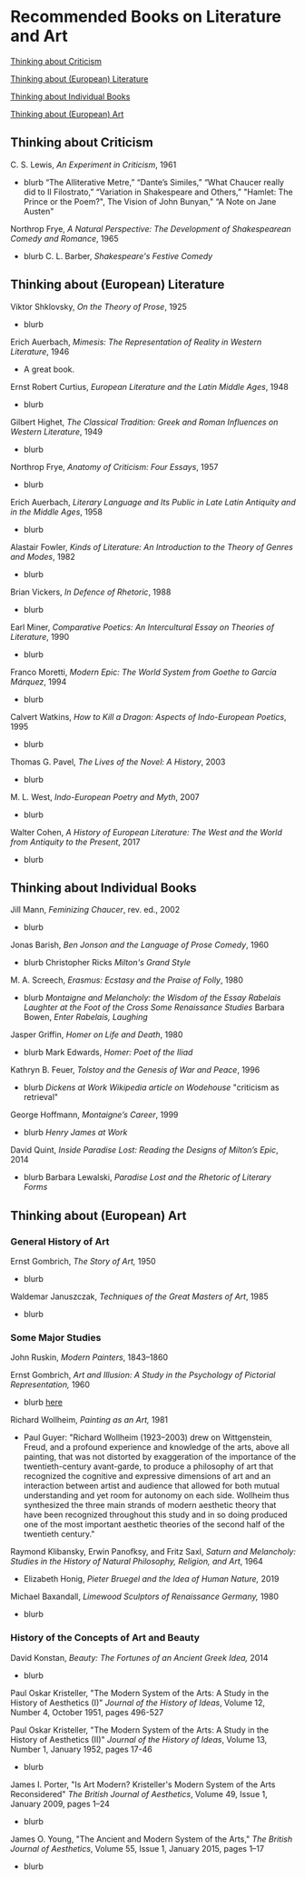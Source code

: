 # Recommended Books on Literature and Art
[Thinking about Criticism](#thinking-about-criticism)

[Thinking about (European) Literature](#thinking-about-european-literature)

[Thinking about Individual Books](#thinking-about-individual-books)

[Thinking about (European) Art](#thinking-about-european-art)

## Thinking about Criticism
C. S. Lewis, *An Experiment in Criticism*, 1961
* blurb “The Alliterative Metre,” “Dante’s Similes,” “What Chaucer really did to Il Filostrato,” “Variation in Shakespeare and Others,” "Hamlet: The Prince or the Poem?", The Vision of John Bunyan," “A Note on Jane Austen"

Northrop Frye, *A Natural Perspective: The Development of Shakespearean Comedy and Romance*, 1965
* blurb C. L. Barber, *Shakespeare's Festive Comedy* 

## Thinking about (European) Literature
Viktor Shklovsky, *On the Theory of Prose*, 1925
* blurb

Erich Auerbach, *Mimesis: The Representation of Reality in Western Literature*, 1946
* A great book.

Ernst Robert Curtius, *European Literature and the Latin Middle Ages*, 1948
* blurb

Gilbert Highet, *The Classical Tradition: Greek and Roman Influences on Western Literature*, 1949
* blurb

Northrop Frye, *Anatomy of Criticism: Four Essays*, 1957
* blurb

Erich Auerbach, *Literary Language and Its Public in Late Latin Antiquity and in the Middle Ages*, 1958 
* blurb

Alastair Fowler, *Kinds of Literature: An Introduction to the Theory of Genres and Modes*, 1982
* blurb

Brian Vickers, *In Defence of Rhetoric*, 1988 
* blurb

Earl Miner, *Comparative Poetics: An Intercultural Essay on Theories of Literature*, 1990
* blurb

Franco Moretti, *Modern Epic: The World System from Goethe to García Márquez*, 1994
* blurb

Calvert Watkins, *How to Kill a Dragon: Aspects of Indo-European Poetics*, 1995
* blurb

Thomas G. Pavel, *The Lives of the Novel: A History*, 2003
* blurb

M. L. West, *Indo-European Poetry and Myth*, 2007
* blurb

Walter Cohen, *A History of European Literature: The West and the World from Antiquity to the Present*, 2017
* blurb

## Thinking about Individual Books

Jill Mann, *Feminizing Chaucer*, rev. ed., 2002
* blurb 

Jonas Barish, *Ben Jonson and the Language of Prose Comedy*, 1960
* blurb Christopher Ricks *Milton's Grand Style*

M. A. Screech, *Erasmus: Ecstasy and the Praise of Folly*, 1980
* blurb *Montaigne and Melancholy: the Wisdom of the Essay* *Rabelais* *Laughter at the Foot of the Cross* *Some Renaissance Studies* Barbara Bowen, *Enter Rabelais, Laughing* 

Jasper Griffin, *Homer on Life and Death*, 1980
* blurb Mark Edwards, *Homer: Poet of the Iliad*

Kathryn B. Feuer, *Tolstoy and the Genesis of War and Peace*, 1996
* blurb *Dickens at Work* *Wikipedia article on Wodehouse* "criticism as retrieval"

George Hoffmann, *Montaigne’s Career*, 1999
* blurb *Henry James at Work* 

David Quint, *Inside Paradise Lost: Reading the Designs of Milton’s Epic*, 2014
* blurb Barbara Lewalski, *Paradise Lost and the Rhetoric of Literary Forms* 

## Thinking about (European) Art

### General History of Art
Ernst Gombrich, *The Story of Art,* 1950 
* blurb

Waldemar Januszczak, *Techniques of the Great Masters of Art*, 1985
* blurb

### Some Major Studies

John Ruskin, *Modern Painters*, 1843–1860

Ernst Gombrich, *Art and Illusion: A Study in the Psychology of Pictorial Representation,* 1960 
* blurb [here](https://www.phaidon.com/store/art/the-story-of-art-9780714832470/)

Richard Wollheim, *Painting as an Art,* 1981 
* Paul Guyer: "Richard Wollheim (1923–2003) drew on
Wittgenstein, Freud, and a profound experience and knowledge of the
arts, above all painting, that was not distorted by exaggeration of the
importance of the twentieth-century avant-garde, to produce a philosophy of art that recognized the cognitive and expressive dimensions
of art and an interaction between artist and audience that allowed for
both mutual understanding and yet room for autonomy on each side.
Wollheim thus synthesized the three main strands of modern aesthetic
theory that have been recognized throughout this study and in so doing
produced one of the most important aesthetic theories of the second
half of the twentieth century." 

Raymond Klibansky, Erwin Panofksy, and Fritz Saxl, *Saturn and Melancholy: Studies in the History of Natural Philosophy, Religion, and Art*, 1964
* Elizabeth Honig, *Pieter Bruegel and the Idea of Human Nature,* 2019 

Michael Baxandall, *Limewood Sculptors of Renaissance Germany,* 1980
* blurb

### History of the Concepts of Art and Beauty

David Konstan, *Beauty: The Fortunes of an Ancient Greek Idea,* 2014
* blurb

Paul Oskar Kristeller, "The Modern System of the Arts: A Study in the History of Aesthetics (I)" *Journal of the History of Ideas*, Volume 12, Number 4, October 1951, pages 496-527 

Paul Oskar Kristeller, "The Modern System of the Arts: A Study in the History of Aesthetics (II)" *Journal of the History of Ideas*, Volume 13, Number 1, January 1952, pages 17-46  
* blurb

James I. Porter, "Is Art Modern? Kristeller's Modern System of the Arts Reconsidered" *The British Journal of Aesthetics*, Volume 49, Issue 1, January 2009, pages 1–24
* blurb

James O. Young, "The Ancient and Modern System of the Arts," *The British Journal of Aesthetics*, Volume 55, Issue 1, January 2015, pages 1–17 
* blurb









